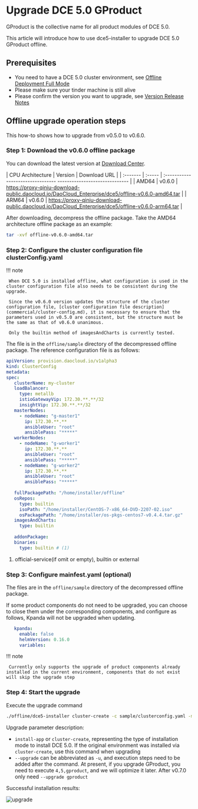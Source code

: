 # Upgrade DCE 5.0 GProduct

GProduct is the collective name for all product modules of DCE 5.0.

This article will introduce how to use dce5-installer to upgrade DCE 5.0 GProduct offline.

## Prerequisites

- You need to have a DCE 5.0 cluster environment, see [Offline Deployment Full Mode](commercial/start-install.md)
- Please make sure your tinder machine is still alive
- Please confirm the version you want to upgrade, see [Version Release Notes](release-notes.md)

## Offline upgrade operation steps

This how-to shows how to upgrade from v0.5.0 to v0.6.0.

### Step 1: Download the v0.6.0 offline package

You can download the latest version at [Download Center](https://docs.daocloud.io/download/dce5/).

| CPU Architecture | Version | Download URL |
| :------- | :----- | :-------------------------------- ------------------------------ |
| AMD64 | v0.6.0 | https://proxy-qiniu-download-public.daocloud.io/DaoCloud_Enterprise/dce5/offline-v0.6.0-amd64.tar |
| ARM64 | v0.6.0 | https://proxy-qiniu-download-public.daocloud.io/DaoCloud_Enterprise/dce5/offline-v0.6.0-arm64.tar |

After downloading, decompress the offline package. Take the AMD64 architecture offline package as an example:

```bash
tar -xvf offline-v0.6.0-amd64.tar
```

### Step 2: Configure the cluster configuration file clusterConfig.yaml

!!! note

     When DCE 5.0 is installed offline, what configuration is used in the cluster configuration file also needs to be consistent during the upgrade.
    
     Since the v0.6.0 version updates the structure of the cluster configuration file, [cluster configuration file description] (commercial/cluster-config.md), it is necessary to ensure that the parameters used in v0.5.0 are consistent, but the structure must be the same as that of v0.6.0 unanimous.
    
     Only the builtin method of imagesAndCharts is currently tested.

The file is in the `offline/sample` directory of the decompressed offline package. The reference configuration file is as follows:

```yaml
apiVersion: provision.daocloud.io/v1alpha3
kind: ClusterConfig
metadata:
spec:
   clusterName: my-cluster
   loadBalancer:
     type: metallb
     istioGatewayVip: 172.30.**.**/32
     insightVip: 172.30.**.**/32
   masterNodes:
     - nodeName: "g-master1"
       ip: 172.30.**.**
       ansibleUser: "root"
       ansiblePass: "*****"
   workerNodes:
     - nodeName: "g-worker1"
       ip: 172.30.**.**
       ansibleUser: "root"
       ansiblePass: "*****"
     - nodeName: "g-worker2"
       ip: 172.30.**.**
       ansibleUser: "root"
       ansiblePass: "*****"
 
   fullPackagePath: "/home/installer/offline"
   osRepos:
     type: builtin
     isoPath: "/home/installer/CentOS-7-x86_64-DVD-2207-02.iso"
     osPackagePath: "/home/installer/os-pkgs-centos7-v0.4.4.tar.gz"
   imagesAndCharts:
     type: builtin
 
   addonPackage:
   binaries:
     type: builtin # (1)
```

1. official-service(if omit or empty), builtin or external

### Step 3: Configure mainfest.yaml (optional)

The files are in the `offline/sample` directory of the decompressed offline package.

If some product components do not need to be upgraded, you can choose to close them under the corresponding components, and configure as follows, Kpanda will not be upgraded when updating.

```yaml
   kpanda:
     enable: false
     helmVersion: 0.16.0
     variables:
```

!!! note

     Currently only supports the upgrade of product components already installed in the current environment, components that do not exist will skip the upgrade step

### Step 4: Start the upgrade

Execute the upgrade command

```bash
./offline/dce5-installer cluster-create -c sample/clusterconfig.yaml -m sample/manifest.yaml --upgrade 4,5,gproduct
```

Upgrade parameter description:

- `install-app` or `cluster-create`, representing the type of installation mode to install DCE 5.0. If the original environment was installed via `cluster-create`, use this command when upgrading
- `--upgrade` can be abbreviated as `-u`, and execution steps need to be added after the command. At present, if you upgrade GProduct, you need to execute `4,5,gproduct`, and we will optimize it later. After v0.7.0 only need `--upgrade gproduct`

Successful installation results:

![upgrade](https://docs.daocloud.io/daocloud-docs-images/docs/install/images/upgrade.png)
